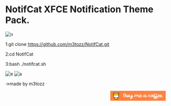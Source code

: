 # NotifCat XFCE Notification Theme Pack.


![n](https://user-images.githubusercontent.com/79897762/235468495-fda40073-cb0d-4f6c-95bc-b20921edfba0.png)

1:git clone https://github.com/m3tozz/NotifCat.git 

2:cd NotifCat 

3:bash ./notifcat.sh

![e](https://user-images.githubusercontent.com/79897762/235470245-91aa694a-f3f7-476c-8632-7609300bec75.png)
![a](https://user-images.githubusercontent.com/79897762/235471983-c7ad69a0-576a-471e-95e7-034ac9336824.png)


→made by m3tozz<p align="right"><a href="https://www.buymeacoffee.com/m3tozz" target="_blank"><img src="https://github.com/E343IO/stuff/blob/main/default-orange.webp?raw=true" alt="Buy Me A Coffee" height="31" width="174"></a>

